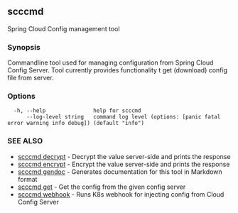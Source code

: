 ## scccmd

Spring Cloud Config management tool

### Synopsis

Commandline tool used for managing configuration from Spring Cloud Config Server.
Tool currently provides functionality t get (download) config file from server.

### Options

```
  -h, --help               help for scccmd
      --log-level string   command log level (options: [panic fatal error warning info debug]) (default "info")
```

### SEE ALSO

* [scccmd decrypt](scccmd_decrypt.md)	 - Decrypt the value server-side and prints the response
* [scccmd encrypt](scccmd_encrypt.md)	 - Encrypt the value server-side and prints the response
* [scccmd gendoc](scccmd_gendoc.md)	 - Generates documentation for this tool in Markdown format
* [scccmd get](scccmd_get.md)	 - Get the config from the given config server
* [scccmd webhook](scccmd_webhook.md)	 - Runs K8s webhook for injecting config from Cloud Config Server

